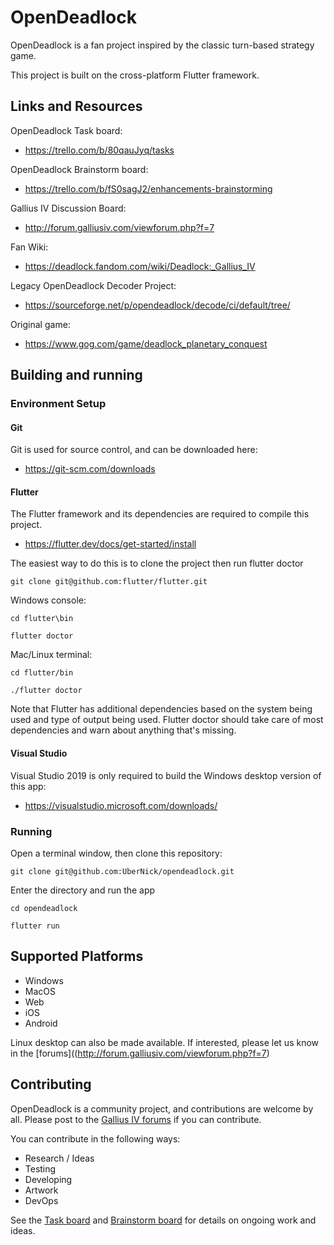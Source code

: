 # OpenDeadlock

OpenDeadlock is a fan project inspired by the classic turn-based strategy game.

This project is built on the cross-platform Flutter framework.

## Links and Resources

OpenDeadlock Task board:

* https://trello.com/b/80qauJyq/tasks

OpenDeadlock Brainstorm board:

* https://trello.com/b/fS0sagJ2/enhancements-brainstorming

Gallius IV Discussion Board:

* http://forum.galliusiv.com/viewforum.php?f=7

Fan Wiki:

* https://deadlock.fandom.com/wiki/Deadlock:_Gallius_IV

Legacy OpenDeadlock Decoder Project:

* https://sourceforge.net/p/opendeadlock/decode/ci/default/tree/

Original game:

* https://www.gog.com/game/deadlock_planetary_conquest

## Building and running

### Environment Setup

#### Git

Git is used for source control, and can be downloaded here:

* https://git-scm.com/downloads

#### Flutter

The Flutter framework and its dependencies are required to compile this project.

* https://flutter.dev/docs/get-started/install

The easiest way to do this is to clone the project then run flutter doctor

`git clone git@github.com:flutter/flutter.git`

Windows console:

`cd flutter\bin`

`flutter doctor`

Mac/Linux terminal:

`cd flutter/bin`

`./flutter doctor`

Note that Flutter has additional dependencies based on the system being used and type of output being used. Flutter doctor should take care of most dependencies and warn about anything that's missing.

#### Visual Studio

Visual Studio 2019 is only required to build the Windows desktop version of this app:

* https://visualstudio.microsoft.com/downloads/

### Running

Open a terminal window, then clone this repository:

`git clone git@github.com:UberNick/opendeadlock.git`

Enter the directory and run the app

`cd opendeadlock`

`flutter run`

## Supported Platforms

* Windows
* MacOS
* Web
* iOS
* Android

Linux desktop can also be made available. If interested, please let us know in the [forums]((http://forum.galliusiv.com/viewforum.php?f=7)

## Contributing

OpenDeadlock is a community project, and contributions are welcome by all. Please post to the [Gallius IV forums](http://forum.galliusiv.com/viewforum.php?f=7) if you can contribute.

You can contribute in the following ways:

* Research / Ideas 
* Testing
* Developing
* Artwork
* DevOps

See the [Task board](https://trello.com/b/80qauJyq/tasks) and [Brainstorm board](https://trello.com/b/fS0sagJ2/enhancements-brainstorming) for details on ongoing work and ideas. 